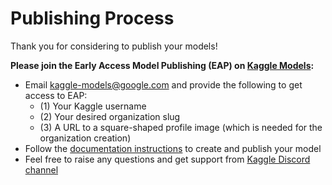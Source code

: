 
# Publishing Process

Thank you for considering to publish your models!

**Please join the Early Access Model Publishing (EAP) on
[Kaggle Models](https://www.kaggle.com/models):**

-   Email [kaggle-models@google.com](mailto:kaggle-models@google.com) and
    provide the following to get access to EAP:
    -   (1) Your Kaggle username
    -   (2) Your desired organization slug
    -   (3) A URL to a square-shaped profile image (which is needed for the
        organization creation)
-   Follow the
    [documentation instructions](https://www.kaggle.com/model-publishing-instructions)
    to create and publish your model
-   Feel free to raise any questions and get support from
    [Kaggle Discord channel](https://discord.gg/rKEyxj9WF)
